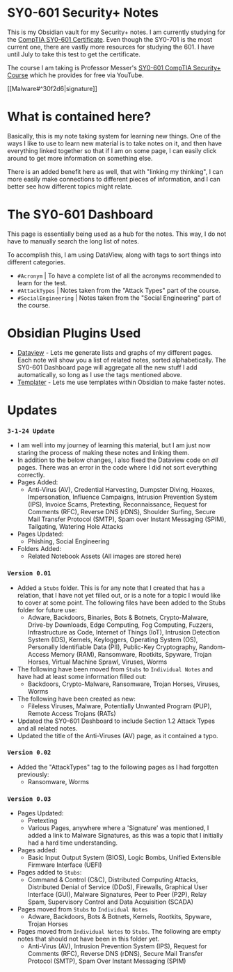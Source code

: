 # SY0-601 Security+ Notes
This is my Obsidian vault for my Security+ notes. 
I am currently studying for the [CompTIA SY0-601 Certificate](https://www.comptia.org/certifications/security). Even though the SY0-701 is the most current one, there are vastly more resources for studying the 601. I have until July to take this test to get the certificate.

The course I am taking is Professor Messer's [SY0-601 CompTIA Security+ Course](https://www.professormesser.com/security-plus/sy0-601/sy0-601-video/sy0-601-comptia-security-plus-course/) which he provides for free via YouTube.

[[Malware#^30f2d6|signature]]

# What is contained here?
Basically, this is my note taking system for learning new things. One of the ways I like to use to learn new material is to take notes on it, and then have everything linked together so that if I am on some page, I can easily click around to get more information on something else.

There is an added benefit here as well, that with "linking my thinking", I can more easily make connections to different pieces of information, and I can better see how different topics might relate.

# The SY0-601 Dashboard
This page is essentially being used as a hub for the notes. This way, I do not have to manually search the long list of notes.

To accomplish this, I am using DataView, along with tags to sort things into different categories.
- `#Acronym` | To have a complete list of all the acronyms recommended to learn for the test.
- `#AttackTypes` | Notes taken from the "Attack Types" part of the course.
- `#SocialEngineering` | Notes taken from the "Social Engineering" part of the course.

# Obsidian Plugins Used
- [Dataview](https://blacksmithgu.github.io/obsidian-dataview/) - Lets me generate lists and graphs of my different pages. Each note will show you a list of related notes, sorted alphabetically. The SY0-601 Dashboard page will aggregate all the new stuff I add automatically, so long as I use the tags mentioned above.
- [Templater](https://github.com/SilentVoid13/Templater) - Lets me use templates within Obsidian to make faster notes.

# Updates
### `3-1-24 Update`
- I am well into my journey of learning this material, but I am just now staring the process of making these notes and linking them.
- In addition to the below changes, I also fixed the Dataview code on _all_ pages. There was an error in the code where I did not sort everything correctly.
- Pages Added:
	- Anti-Virus (AV), Credential Harvesting, Dumpster Diving, Hoaxes, Impersonation, Influence Campaigns, Intrusion Prevention System (IPS), Invoice Scams, Pretexting, Reconnaissance, Request for Comments (RFC), Reverse DNS (rDNS), Shoulder Surfing, Secure Mail Transfer Protocol (SMTP), Spam over Instant Messaging (SPIM), Tailgating, Watering Hole Attacks
- Pages Updated:
	- Phishing, Social Engineering
- Folders Added:
	- Related Notebook Assets (All images are stored here)
### `Version 0.01`
- Added a `Stubs` folder. This is for any note that I created that has a relation, that I have not yet filled out, or is a note for a topic I would like to cover at some point. The following files have been added to the Stubs folder for future use:
	- Adware, Backdoors, Binaries, Bots & Botnets, Crypto-Malware, Drive-by Downloads, Edge Computing, Fog Computing, Fuzzers, Infrastructure as Code, Internet of Things (IoT), Intrusion Detection System (IDS), Kernels, Keyloggers, Operating System (OS), Personally Identifiable Data (PII), Public-Key Cryptography, Random-Access Memory (RAM), Ransomware, Rootkits, Spyware, Trojan Horses, Virtual Machine Sprawl, Viruses, Worms
- The following have been moved from `Stubs` to `Individual Notes` and have had at least some information filled out:
	- Backdoors, Crypto-Malware, Ransomware, Trojan Horses, Viruses, Worms
- The following have been created as new:
	- Fileless Viruses, Malware, Potentially Unwanted Program (PUP), Remote Access Trojans (RATs)
- Updated the SY0-601 Dashboard to include Section 1.2 Attack Types and all related notes.
- Updated the title of the Anti-Viruses (AV) page, as it contained a typo.

### `Version 0.02`
- Added the "AttackTypes" tag to the following pages as I had forgotten previously:
	- Ransomware, Worms

### `Version 0.03`
- Pages Updated:
	- Pretexting
	- Various Pages, anywhere where a 'Signature' was mentioned, I added a link to Malware Signatures, as this was a topic that I initially had a hard time understanding.
- Pages added:
	- Basic Input Output System (BIOS), Logic Bombs, Unified Extensible Firmware Interface (UEFI)
- Pages added to `Stubs`:
	- Command & Control (C&C), Distributed Computing Attacks, Distributed Denial of Service (DDoS), Firewalls, Graphical User Interface (GUI), Malware Signatures, Peer to Peer (P2P), Relay Spam, Supervisory Control and Data Acquisition (SCADA)
- Pages moved from `Stubs` to `Individual Notes`
	- Adware, Backdoors, Bots & Botnets, Kernels, Rootkits, Spyware, Trojan Horses
- Pages moved from `Individual Notes` to `Stubs`. The following are empty notes that should not have been in this folder yet.
	- Anti-Virus (AV), Intrusion Prevention System (IPS), Request for Comments (RFC), Reverse DNS (rDNS), Secure Mail Transfer Protocol (SMTP), Spam Over Instant Messaging (SPIM)